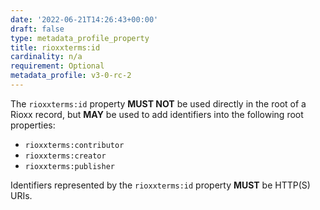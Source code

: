 ```yaml
---
date: '2022-06-21T14:26:43+00:00'
draft: false
type: metadata_profile_property
title: rioxxterms:id
cardinality: n/a
requirement: Optional
metadata_profile: v3-0-rc-2
---
```


The `rioxxterms:id` property **MUST NOT** be used directly in the root of a Rioxx record, but **MAY** be used to add identifiers into the following root properties:

* `rioxxterms:contributor`
* `rioxxterms:creator`
* `rioxxterms:publisher`

Identifiers represented by the `rioxxterms:id` property **MUST** be HTTP(S) URIs.
